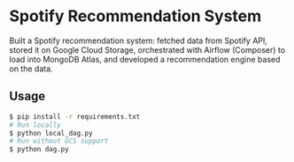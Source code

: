 # Spotify Recommendation System
Built a Spotify recommendation system: fetched data from Spotify API, stored it on Google Cloud Storage, orchestrated with Airflow (Composer) to load into MongoDB Atlas, and developed a recommendation engine based on the data.

## Usage
```bash
$ pip install -r requirements.txt
# Run locally
$ python local_dag.py
# Run without GCS support
$ python dag.py
```
